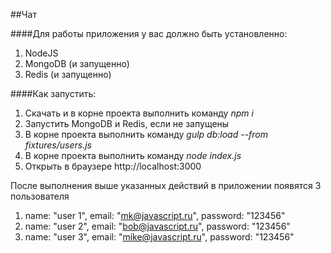 ##Чат

####Для работы приложения у вас должно быть установленно:
1. NodeJS
2. MongoDB (и запущенно)
3. Redis (и запущенно)

####Как запустить:
1. Скачать и в корне проекта выполнить команду _npm i_
2. Запустить MongoDB и Redis, если не запущены
3. В корне проекта выполнить команду _gulp db:load --from fixtures/users.js_
4. В корне проекта выполнить команду _node index.js_
5. Открыть в браузере http://localhost:3000
    
После выполнения выше указанных действий в приложении появятся 3 пользователя
1. name: "user 1", email: "mk@javascript.ru", password: "123456"
2. name: "user 2", email: "bob@javascript.ru", password: "123456"
3. name: "user 3", email: "mike@javascript.ru", password: "123456"
